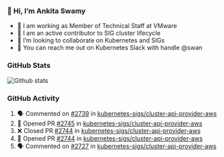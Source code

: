 ### 👋 Hi, I’m Ankita Swamy 

- 💼 I am working as Member of Technical Staff at VMware
- 👀 I am an active contributor to SIG cluster lifecycle 
- 💞️ I’m looking to collaborate on Kubernetes and SIGs
- 💬 You can reach me out on Kubernetes Slack with handle @swan

### GitHub Stats
![Github stats](https://github-readme-stats.vercel.app/api?username=Ankitasw&count_private=true&show_icons=true&theme=tokyonight)

### GitHub Activity 
<!--START_SECTION:activity-->
1. 🗣 Commented on [#2739](https://github.com/kubernetes-sigs/cluster-api-provider-aws/issues/2739) in [kubernetes-sigs/cluster-api-provider-aws](https://github.com/kubernetes-sigs/cluster-api-provider-aws)
2. 💪 Opened PR [#2745](https://github.com/kubernetes-sigs/cluster-api-provider-aws/pull/2745) in [kubernetes-sigs/cluster-api-provider-aws](https://github.com/kubernetes-sigs/cluster-api-provider-aws)
3. ❌ Closed PR [#2744](https://github.com/kubernetes-sigs/cluster-api-provider-aws/pull/2744) in [kubernetes-sigs/cluster-api-provider-aws](https://github.com/kubernetes-sigs/cluster-api-provider-aws)
4. 💪 Opened PR [#2744](https://github.com/kubernetes-sigs/cluster-api-provider-aws/pull/2744) in [kubernetes-sigs/cluster-api-provider-aws](https://github.com/kubernetes-sigs/cluster-api-provider-aws)
5. 🗣 Commented on [#2727](https://github.com/kubernetes-sigs/cluster-api-provider-aws/issues/2727) in [kubernetes-sigs/cluster-api-provider-aws](https://github.com/kubernetes-sigs/cluster-api-provider-aws)
<!--END_SECTION:activity-->

